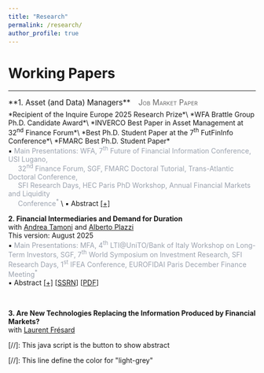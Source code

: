 ```yaml
---
title: "Research"
permalink: /research/
author_profile: true
---
```


Working Papers
==============
---


<!---
<span style="display:block; font-size:1.10em; margin-bottom:6px;">
  **1. Asset (and Data) Managers**
</span>
-->

<span style="display:block; font-size:1.10em; margin-bottom:6px;">
  **1. Asset (and Data) Managers** &ensp;
  <span style="font-variant-caps: small-caps; white-space:nowrap; color:dimgray;">Job Market Paper</span>
</span>
*Recipient of the Inquire Europe 2025 Research Prize*\
*WFA Brattle Group Ph.D. Candidate Award*\
*INVERCO Best Paper in Asset Management at 32<sup>nd</sup> Finance Forum*\
*Best Ph.D. Student Paper at the 7<sup>th</sup> FutFinInfo Conference*\
*FMARC Best Ph.D. Student Paper* 
<br style="line-height:1.05em;">
▪ <span class="light-grey">Main Presentations: WFA, 7<sup>th</sup> Future of Financial Information Conference, USI Lugano,<br>&nbsp;&nbsp;&nbsp;&nbsp;
                                              32<sup>nd</sup> Finance Forum, SGF, FMARC Doctoral Tutorial, Trans-Atlantic Doctoral Conference,<br>&nbsp;&nbsp;&nbsp;&nbsp; 
                                              SFI Research Days, HEC Paris PhD Workshop, Annual Financial Markets and Liquidity <br>&nbsp;&nbsp;&nbsp;&nbsp;
                                              Conference<sup>*</sup> </span> \
▪ Abstract <a href="#/" onclick="visib('MFData_Econ')">[+]</a> 
<div id="MFData_Econ" style="display: none; text-align: justify; line-height: 1.2" >
This paper studies the direct impact of new technologies on the asset management industry.<br> 
I show that technological innovations substantially improve fund managers’ ability to target customer demand and attract capital inflows, with implications for the industry’s structure.
Exploiting information from their websites’ codes, I track when fund managers start collecting and analyzing customers’ data using tools like Google Analytics. <br>
Funds adopting such technologies attract 1.5% higher annual flows, with the eﬀect being concentrated in retail share classes. Additionally, they expand product oﬀerings and charge higher fees. The eﬀects decrease with competition as more funds within the same category adopt similar technologies. <br> 
Overall, these results show that technological innovation in asset management extends beyond portfolio allocation decisions to impact how funds attract and retain capital. 
This evidence highlights the economic importance of managers learning from investors’ data.
<br>
</div> <br style="line-height:0.10em;">


**2. Financial Intermediaries and Demand for Duration**\
   with [Andrea Tamoni](https://www.andreatamoni.com/) and [Alberto Plazzi](https://sites.google.com/site/albertoplazzihome/home)\
This version: August 2025\
▪ <span class="light-grey">Main Presentations: MFA, 4<sup>th</sup> LTI@UniTO/Bank of Italy Workshop on Long-Term Investors, SGF, 7<sup>th</sup> World Symposium on Investment Research, SFI Research Days, 1<sup>st</sup> IFEA Conference, EUROFIDAI Paris December Finance Meeting<sup>*</sup></span> \
▪ Abstract <a href="#/" onclick="visib('Fin_DemandDur')">[+]</a> \[[SSRN](https://papers.ssrn.com/sol3/papers.cfm?abstract_id=4605046)\] \[[PDF](../files/Financial_Intermediaries_and_Demand_for_Duration.pdf)\]
<div id="Fin_DemandDur" style="display: none; text-align: justify; line-height: 1.2" >
Stocks with long-term cash flows earn lower expected returns because they hedge fluctuations in investment opportunities. We study the role of financial institutions in shaping this duration premium using equity holdings of primary dealers, pension funds, banks, and insurance companies. We find that intermediaries’ demand for equity duration varies systematically with their risk-bearing capacity. In the time series, institutions reduce their demand for long-duration claims and increase their exposure to reinvestment risk when aggregate capital ratios are low. Such a result extends cross-sectionally: better-capitalized and better-performing institutions tilt their portfolios more strongly toward long-duration stocks than their constrained peers. These patterns align with an ICAPM framework in which hedging demand declines with risk aversion. Counterfactual exercises show that shifts in intermediaries’ preferences generate monotonic changes in expected returns across duration deciles, with especially large effects when demand shocks operate at the holding-company level.
<br> <br style="line-height:0.30em;"> 
<IMG src="../files/01_PrimaryDealers_durDemand_andHKM_.png"  alt="Fin_DemandDur"/>
</div> <br style="line-height:0.10em;">



**3. Are New Technologies Replacing the Information Produced by Financial Markets?**\
   with [Laurent Frésard](https://sites.google.com/view/laurentfresard/home)




[//]: This java script is the button to show abstract
<script>
 function visib(id) {
  var x = document.getElementById(id);
  if (x.style.display === "block") {
    x.style.display = "none";
  } else {
    x.style.display = "block";
  }
}
</script>


[//]: This line define the color for "light-grey"

<style>
  .light-grey { color:#9ca3af; }  /* adjust to taste: #a3a3a3, #999, etc. */
</style>


<!---

## Working paper

<span style="font-size: 1.4em;">Financial Intermediaries and Demand for Duration</span> <span style="margin-left: 10px;"> [SSRN](https://papers.ssrn.com/sol3/papers.cfm?abstract_id=4605046) <br>
*with <a href="https://www.andreatamoni.com" target="_blank" style="text-decoration: none; color: inherit;">Andrea Tamoni</a>, and <a href="https://sites.google.com/site/albertoplazzihome/home" target="_blank" style="text-decoration: none; color: inherit;">Alberto Plazzi</a>*  
<span style="color:lightslategrey"> Main presentations: SFI Research Days; 4<sup>th</sup> LTI@UniTO/Bank of Italy Workshop on Long-Term Investors; MFA; SGF Conference; 7<sup>th</sup> WSIR; 1<sup>st</sup> IFEA Conference </span>

<div style="margin-top: -10px;"></div>

<details>
  <summary style="font-weight:bold; cursor:pointer;">Abstract</summary>
  <p>
We investigate intermediaries demand for long-term cash flows by estimating a characteristic-based demand system on the equity holdings of primary dealers, pension funds, banks, and insurance companies. 
Institutions’ demand for equity duration varies over time and in the cross-section as a function of measures of capital availability. 
In the time-series, when financial constraints are tight, institutions curtail their demand for long-term claims and become more exposed to reinvestment risk. 
In the cross section, unconstrained institutions tilt their portfolio more strongly toward long-duration stocks compared to their constrained peers. 
We conclude that institutional constraints impair the ability to seek for the hedging properties of long-duration claims, to the point that institutions may be forced to leave their “preferred-habitat” allocation. 
Counterfactual analysis shows that shifts in preference for duration generate sizeable effects in the cross-section of stocks, with a stronger impact on firms with long-term cash flows.  </p>
</details>

<div style="margin-top: 25px;"></div>


<span style="font-size: 1.4em;">Are New Technologies Replacing the Information Produced by Financial Markets?</span> <br>
*with <a href="https://sites.google.com/view/laurentfresard/home" target="_blank" style="text-decoration: none; color: inherit;">Laurent Frésard</a>*


<div style="margin-top: 25px;"></div>


<span style="font-size: 1.4em;">The Value of Data-Driven Decision-Making: Evidence from Online Customer Data</span> <br>
*with <a href="https://sites.google.com/view/laurentfresard/home" target="_blank" style="text-decoration: none; color: inherit;">Laurent Frésard</a>, and <a href="https://sites.google.com/site/albertoplazzihome/home" target="_blank" style="text-decoration: none; color: inherit;">Alberto Plazzi</a>* 


<div style="margin-top: 25px;"></div>


<span style="font-size: 1.4em;">Asset Prices in a Data Economy</span> <br>
*with Giacomo Bezzi* 

-->







<!---
<span style="color:lightslategrey"> Main presentations: USI Lugano; SFI Research Days; SASCA PhD Conference  </span> 
-->


<!--

[SSRN](https://papers.ssrn.com/sol3/papers.cfm?abstract_id=4605046)

[[PDF]](http://m-zanotti.github.io/files/paper1.pdf) - 

-->




<!--

## The Horizon of Investors' Information Production 

-->

<!---
<span style="color:lightslategrey"> Presentations: XYZ  </span> 
-->

<!--- 
[[PDF]]() - [[SSRN]]()
-->

 
<!--- 

## Job Market Paper

<span style="font-size: 1.4em;">Asset (and Data) Managers</span> <br>
<span style="margin-left: 10px;"><span style="font-size: 1.05em; color:dimgray">&middot; *Recipient of the Inquire Europe 2025 Research Prize*</span> <br>
<span style="margin-left: 10px;"><span style="font-size: 1.05em; color:dimgray">&middot; *WFA Brattle Group Ph.D. Candidate Award*</span> <br>
<span style="margin-left: 10px;"><span style="font-size: 1.05em; color:dimgray">&middot; *INVERCO Best Paper in Asset Management at 32<sup>nd</sup> Finance Forum*</span> <br>
<span style="margin-left: 10px;"><span style="font-size: 1.05em; color:dimgray">&middot; *Best Ph.D. Student Paper at the 7<sup>th</sup> FutFinInfo Conference*</span> <br>
<span style="margin-left: 10px;"><span style="font-size: 1.05em; color:dimgray">&middot; *FMARC Best Ph.D. Student Paper*</span> <br>

<div style="margin-top: -10px;"></div>

<details>
  <summary style="font-weight:bold; cursor:pointer;">Abstract</summary>
  <p>
This paper studies the direct impact of new technologies on the asset management industry.<br> 
I show that technological innovations substantially improve fund managers’ ability to target customer demand and attract capital inflows, with implications for the industry’s structure.
Exploiting information from their websites’ codes, I track when fund managers start collecting and analyzing customers’ data using tools like Google Analytics. 
Funds adopting such technologies attract 1.5% higher annual flows, with the eﬀect being concentrated in retail share classes. Additionally, they expand product oﬀerings and charge higher fees. The eﬀects decrease with competition as more funds within the same category adopt similar technologies.
Overall, these results show that technological innovation in asset management extends beyond portfolio allocation decisions to impact how funds attract and retain capital. 
This evidence highlights the economic importance of managers learning from investors’ data.
</p>
</details>
-->



<!---

{% if author.googlescholar %}
  You can also find my articles on <u><a href="{{author.googlescholar}}">my Google Scholar profile</a>.</u>
{% endif %}

{% include base_path %}

{% for post in site.publications reversed %}
  {% include archive-single.html %}
{% endfor %}

-->